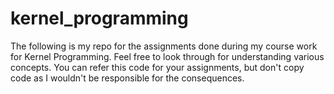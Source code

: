 # kernel_programming
The following is my repo for the assignments done during my course work for Kernel Programming. Feel free to look through for understanding various concepts. You can refer this code for your assignments, but don't copy code as I wouldn't be responsible for the consequences. 
